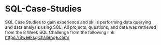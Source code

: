 # SQL-Case-Studies
SQL Case Studies to gain experience and skills performing data querying and data analysis using SQL. All projects, questions, and data was retrieved from the 8 Week SQL Challenge from the following link: https://8weeksqlchallenge.com/
